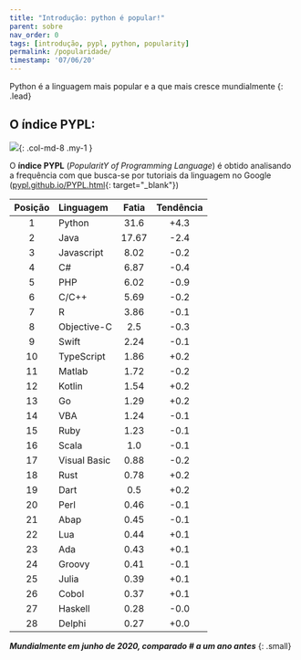 ```yaml
---
title: "Introdução: python é popular!"
parent: sobre
nav_order: 0
tags: [introdução, pypl, python, popularity]
permalink: /popularidade/
timestamp: '07/06/20'
---
```


Python é a linguagem mais popular e a que mais cresce mundialmente
{: .lead}

## O índice PYPL:

![]({{site.baseurl}}/assets/images/pypl.jpeg){: .col-md-8 .my-1 }

O **índice PYPL** (*PopularitY of Programming Language*) é obtido analisando a frequência com que busca-se por tutoriais da linguagem no Google ([pypl.github.io/PYPL.html](http://pypl.github.io/PYPL.html){: target="\_blank"})

| Posição	| Linguagem |	Fatia	| Tendência |
|:-------:|:--------- |:-----:|:---------:|
| 1 | Python |          31.6  | +4.3  |
| 2 | Java |          17.67  | -2.4  |
| 3 | Javascript |          8.02  | -0.2  |
| 4 | C# |          6.87  | -0.4  |
| 5 | PHP |          6.02  | -0.9  |
| 6 | C/C++ |          5.69  | -0.2  |
| 7 | R |          3.86  | -0.1  |
| 8 | Objective-C |          2.5  | -0.3  |
| 9 | Swift |          2.24  | -0.1  |
| 10 | TypeScript |          1.86  | +0.2  |
| 11 | Matlab |          1.72  | -0.2  |
| 12 | Kotlin |          1.54  | +0.2  |
| 13 | Go |          1.29  | +0.2  |
| 14 | VBA |          1.24  | -0.1  |
| 15 | Ruby |          1.23  | -0.1  |
| 16 | Scala |          1.0  | -0.1  |
| 17 | Visual Basic |          0.88  | -0.2  |
| 18 | Rust |          0.78  | +0.2  |
| 19 | Dart |          0.5  | +0.2  |
| 20 | Perl |          0.46  | -0.1  |
| 21 | Abap |          0.45  | -0.1  |
| 22 | Lua |          0.44  | +0.1  |
| 23 | Ada |          0.43  | +0.1  |
| 24 | Groovy |          0.41  | -0.1  |
| 25 | Julia |          0.39  | +0.1  |
| 26 | Cobol |          0.37  | +0.1  |
| 27 | Haskell |          0.28  | -0.0  |
| 28 | Delphi |          0.27  | +0.0  |

***Mundialmente em junho de 2020, comparado # a um ano antes***
{: .small}
